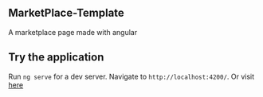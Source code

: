 
## MarketPlace-Template
A marketplace page made with angular 
## Try the application

Run `ng serve` for a dev server. Navigate to `http://localhost:4200/`. 
Or visit [here](https://lordofthestitch-9a58b.web.app/)


